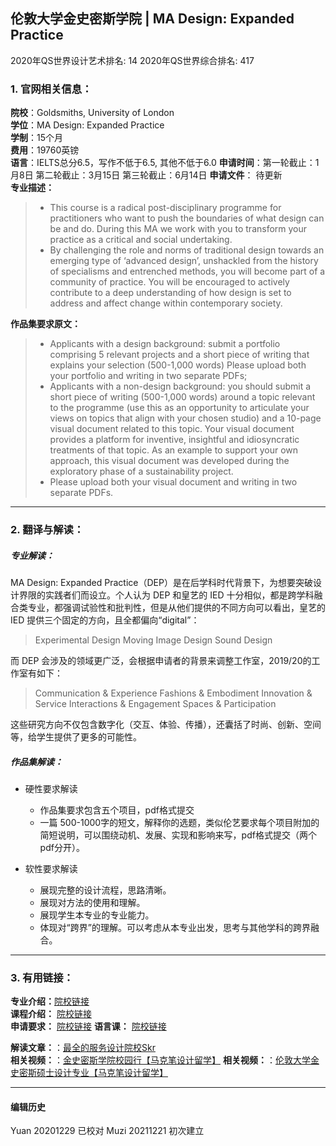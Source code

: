 ## 伦敦大学金史密斯学院 | MA Design: Expanded Practice

2020年QS世界设计艺术排名: 14
2020年QS世界综合排名: 417

### 1. 官网相关信息：

**院校**：Goldsmiths, University of London  
**学位**：MA Design: Expanded Practice  
**学制**：15个月  
**费用**：19760英镑  
**语言**：IELTS总分6.5，写作不低于6.5, 其他不低于6.0
**申请时间**：第一轮截止：1月8日
第二轮截止：3月15日
第三轮截止：6月14日
**申请文件**： 待更新  
**专业描述：**
> - This course is a radical post-disciplinary programme for practitioners who want to push the boundaries of what design can be and do. During this MA we work with you to transform your practice as a critical and social undertaking.
> - By challenging the role and norms of traditional design towards an emerging type of ‘advanced design’, unshackled from the history of specialisms and entrenched methods, you will become part of a community of practice. You will be encouraged to actively contribute to a deep understanding of how design is set to address and affect change within contemporary society.


**作品集要求原文：**   

> - Applicants with a design background: submit a portfolio comprising 5 relevant projects and a short piece of writing that explains your selection (500-1,000 words) Please upload both your portfolio and writing in two separate PDFs;
> - Applicants with a non-design background: you should submit a short piece of writing (500-1,000 words) around a topic relevant to the programme (use this as an opportunity to articulate your views on topics that align with your chosen studio) and a 10-page visual document related to this topic. Your visual document provides a platform for inventive, insightful and idiosyncratic treatments of that topic. As an example to support your own approach, this visual document was developed during the exploratory phase of a sustainability project.
> - Please upload both your visual document and writing in two separate PDFs.


---


### 2. 翻译与解读：

##### 专业解读：
MA Design: Expanded Practice（DEP）是在后学科时代背景下，为想要突破设计界限的实践者们而设立。个人认为 DEP 和皇艺的 IED 十分相似，都是跨学科融合类专业，都强调试验性和批判性，但是从他们提供的不同方向可以看出，皇艺的 IED 提供三个固定的方向，且全都偏向“digital”：
>Experimental Design
Moving Image Design
Sound Design

而 DEP 会涉及的领域更广泛，会根据申请者的背景来调整工作室，2019/20的工作室有如下：
>Communication & Experience
Fashions & Embodiment
Innovation & Service
Interactions & Engagement
Spaces & Participation

这些研究方向不仅包含数字化（交互、体验、传播），还囊括了时尚、创新、空间等，给学生提供了更多的可能性。


##### 作品集解读：
- 硬性要求解读
  - 作品集要求包含五个项目，pdf格式提交
  - 一篇 500-1000字的短文，解释你的选题，类似伦艺要求每个项目附加的简短说明，可以围绕动机、发展、实现和影响来写，pdf格式提交（两个pdf分开）。

- 软性要求解读
  - 展现完整的设计流程，思路清晰。
  - 展现对方法的使用和理解。
  - 展现学生本专业的专业能力。
  - 体现对“跨界”的理解。可以考虑从本专业出发，思考与其他学科的跨界融合。


---


### 3. 有用链接：

**专业介绍：**[院校链接](https://www.gold.ac.uk/pg/ma-design-expanded-practice/)  
**课程介绍：** [院校链接](https://www.gold.ac.uk/pg/ma-design-expanded-practice/)  
**申请要求：** [院校链接](https://www.gold.ac.uk/pg/ma-design-expanded-practice/)
**语言课：** [院校链接](https://www.gold.ac.uk/preparation/apply/)

**解读文章：**：[最全的服务设计院校Skr](http://www.makebi.net/29140.html)  
**相关视频：**：[金史密斯学院校园行【马克笔设计留学】](https://www.bilibili.com/video/av32456496)
**相关视频：**：[伦敦大学金史密斯硕士设计专业【马克笔设计留学】](https://www.bilibili.com/video/av28103943)




---


#### 编辑历史
Yuan 20201229 已校对
Muzi 20211221 初次建立
